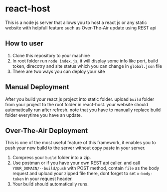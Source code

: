 # react-host

This is a node js server that allows you to host a react js or any static website with helpfull feature such as Over-The-Air update using REST api


## How to user

1. Clone this repository to your machine
2. In root folder run `node index.js`, it will display some info like port, build token, direcotry and site status which you can change in `global.json` file
3. There are two ways you can deploy your site

## Manual Deployment

After you build your react js project into static folder. upload `build` folder from your project to the root folder in react-host. your website should automatically run after refresh. note that you have to manually replace build folder everytime you have an update.

## Over-The-Air Deployment

This is one of the most useful feature of this framework, it enables you to push your new build to the server without copy paste in your server. 

1. Compress your `build` folder into a zip. 
2. Use postman or if you have your own REST api caller. and call `YOUR_DOMAIN/--build/push` with POST method, contain `file` as the body request and upload your zipped file there, dont forget to set `x-body-token` in your request header.
3. Your build should automatically runs.
